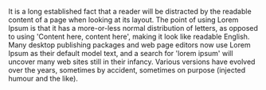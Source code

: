 It is a long established fact that a reader will be distracted by the readable content of a page when looking at its layout.
The point of using Lorem Ipsum is that it has a more-or-less normal 
distribution of letters, as opposed to using 'Content here, content here',
making it look like readable English. Many desktop publishing packages and web page editors now use Lorem Ipsum as 
their default model text, and a search for 'lorem ipsum' will uncover many web 
sites still in their infancy. Various versions have evolved over the years, 
sometimes by accident, sometimes on 
purpose (injected humour and the like).
    